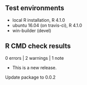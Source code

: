 ## Test environments
* local R installation, R 4.1.0
* ubuntu 16.04 (on travis-ci), R 4.1.0
* win-builder (devel)

## R CMD check results

0 errors | 2 warnings | 1 note

* This is a new release.

Update package to 0.0.2
